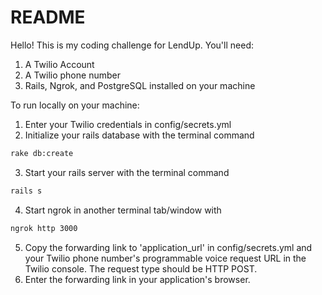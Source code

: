 # README

Hello! This is my coding challenge for LendUp. You'll need:
1. A Twilio Account
2. A Twilio phone number
3. Rails, Ngrok, and PostgreSQL installed on your machine

To run locally on your machine:
1. Enter your Twilio credentials in config/secrets.yml
2. Initialize your rails database with the terminal command
```sh
rake db:create
```
3. Start your rails server with the terminal command
```sh
rails s
```
4. Start ngrok in another terminal tab/window with
```sh
ngrok http 3000
```
5. Copy the forwarding link to 'application_url' in config/secrets.yml and your Twilio phone number's programmable voice request URL in the Twilio console. The request type should be HTTP POST.
6. Enter the forwarding link in your application's browser.
